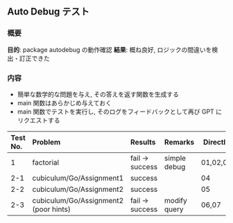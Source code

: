 ## Auto Debug テスト

### 概要

**目的**: package autodebug の動作確認
**結果**: 概ね良好, ロジックの間違いを検出・訂正できた

### 内容

- 簡単な数学的な問題を与え, その答えを返す関数を生成する
- main 関数はあらかじめ与えておく
- main 関数でテストを実行し, そのログをフィードバックとして再び GPT にリクエストする

| Test No. | Problem                               | Results         | Remarks      | Directly |
| :------- | :------------------------------------ | :-------------- | :----------- | -------- |
| 1        | factorial                             | fail -> success | simple debug | 01,02,03 |
| 2-1      | cubiculum/Go/Assignment1              | success         |              | 04       |
| 2-2      | cubiculum/Go/Assignment2              | success         |              | 05       |
| 2-3      | cubiculum/Go/Assignment2 (poor hints) | fail -> success | modify query | 06,07    |
